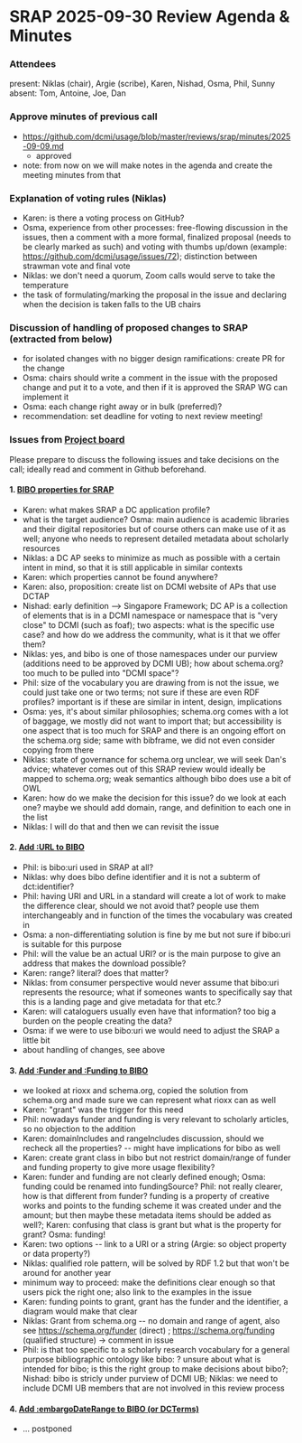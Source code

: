 # SRAP 2025-09-30 Review Agenda & Minutes

### Attendees
present: Niklas (chair), Argie (scribe), Karen, Nishad, Osma, Phil, Sunny
absent: Tom, Antoine, Joe, Dan

### Approve minutes of previous call
- https://github.com/dcmi/usage/blob/master/reviews/srap/minutes/2025-09-09.md
  - approved
- note: from now on we will make notes in the agenda and create the meeting minutes from that

### Explanation of voting rules (Niklas)
- Karen: is there a voting process on GitHub?
- Osma, experience from other processes: free-flowing discussion in the issues, then a comment with a more formal, finalized proposal (needs to be clearly marked as such) and voting with thumbs up/down (example: https://github.com/dcmi/usage/issues/72); distinction between strawman vote and final vote
- Niklas: we don't need a quorum, Zoom calls would serve to take the temperature
- the task of formulating/marking the proposal in the issue and declaring when the decision is taken falls to the UB chairs

### Discussion of handling of proposed changes to SRAP (extracted from below)
- for isolated changes with no bigger design ramifications: create PR for the change
- Osma: chairs should write a comment in the issue with the proposed change and put it to a vote, and then if it is approved the SRAP WG can implement it
- Osma: each change right away or in bulk (preferred)? 
- recommendation: set deadline for voting to next review meeting!

### Issues from [Project board](https://github.com/orgs/dcmi/projects/4/views/1)

Please prepare to discuss the following issues and take decisions on the call; ideally read and comment in Github beforehand.

#### 1. [BIBO properties for SRAP](https://github.com/dcmi/dc-srap/issues/74)
- Karen: what makes SRAP a DC application profile?
- what is the target audience? Osma: main audience is academic libraries and their digital repositories but of course others can make use of it as well; anyone who needs to represent detailed metadata about scholarly resources
- Niklas: a DC AP seeks to minimize as much as possible with a certain intent in mind, so that it is still applicable in similar contexts
- Karen: which properties cannot be found anywhere?
- Karen: also, proposition: create list on DCMI website of APs that use DCTAP
- Nishad: early definition --> Singapore Framework; DC AP is a collection of elements that is in a DCMI namespace or namespace that is "very close" to DCMI (such as foaf); two aspects: what is the specific use case? and how do we address the community, what is it that we offer them?
- Niklas: yes, and bibo is one of those namespaces under our purview (additions need to be approved by DCMI UB); how about schema.org? too much to be pulled into "DCMI space"?
- Phil: size of the vocabulary you are drawing from is not the issue, we could just take one or two terms; not sure if these are even RDF profiles? important  is if these are similar in intent, design, implications
- Osma: yes, it's about similar philosophies; schema.org comes with a lot of baggage, we mostly did not want to import that; but accessibility is one aspect that is too much for SRAP and there is an ongoing effort on the schema.org side; same with bibframe, we did not even consider copying from there
- Niklas: state of governance for schema.org unclear, we will seek Dan's advice; whatever comes out of this SRAP review would ideally be mapped to schema.org; weak semantics although bibo does use a bit of OWL
- Karen: how do we make the decision for this issue? do we look at each one? maybe we should add domain, range, and definition to each one in the list
- Niklas: I will do that and then we can revisit the issue

#### 2. [Add :URL to BIBO](https://github.com/dcmi/dc-srap/issues/78)
- Phil: is bibo:uri used in SRAP at all?
- Niklas: why does bibo define identifier and it is not a subterm of dct:identifier?
- Phil: having URI and URL in a standard will create a lot of work to make the difference clear, should we not avoid that? people use them interchangeably and in function of the times the vocabulary was created in
- Osma: a non-differentiating solution is fine by me but not sure if bibo:uri is suitable for this purpose
- Phil: will the value be an actual URI? or is the main purpose to give an address that makes the download possible?
- Karen: range? literal? does that matter?
- Niklas: from consumer perspective would never assume that bibo:uri represents the resource; what if someones wants to specifically say that this is a landing page and give metadata for that etc.?
- Karen: will cataloguers usually even have that information? too big a burden on the people creating the data?
- Osma: if we were to use bibo:uri we would need to adjust the SRAP a little bit
- about handling of changes, see above

#### 3. [Add :Funder and :Funding to BIBO](https://github.com/dcmi/dc-srap/issues/77)
- we looked at rioxx and schema.org, copied the solution from schema.org and made sure we can represent what rioxx can as well
- Karen: "grant" was the trigger for this need
- Phil: nowadays funder and funding is very relevant to scholarly articles, so no objection to the addition
- Karen: domainIncludes and rangeIncludes discussion, should we recheck all the properties? -- might have implications for bibo as well
- Karen: create grant class in bibo but not restrict domain/range of funder and funding property to give more usage flexibility?
- Karen: funder and funding are not clearly defined enough; Osma: funding could be renamed into fundingSource? Phil: not really clearer, how is that different from funder? funding is a property of creative works and points to the funding scheme it was created under and the amount; but then maybe these metadata items should be added as well?; Karen: confusing that class is grant but what is the property for grant? Osma: funding!
- Karen: two options -- link to a URI or a string (Argie: so object property or data property?)
- Niklas: qualified role pattern, will be solved by RDF 1.2 but that won't be around for another year
- minimum way to proceed: make the definitions clear enough so that users pick the right one; also link to the examples in the issue
- Karen: funding points to grant, grant has the funder and the identifier, a diagram would make that clear
- Niklas: Grant from schema.org -- no domain and range of agent, also see https://schema.org/funder (direct) ; https://schema.org/funding (qualified structure) -> comment in issue
- Phil: is that too specific to a scholarly research vocabulary for a general purpose bibliographic ontology like bibo: ? unsure about what is intended for bibo; is this the right group to make decisions about bibo?; Nishad: bibo is stricly under purview of DCMI UB; Niklas: we need to include DCMI UB members that are not involved in this review process

#### 4. [Add :embargoDateRange to BIBO (or DCTerms)](https://github.com/dcmi/dc-srap/issues/81)
- ... postponed
